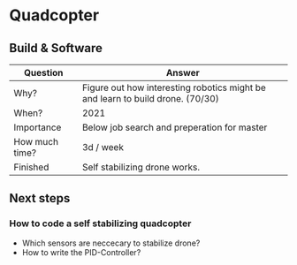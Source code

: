 # Quadcopter
## Build & Software


|Question|Answer|
|---|---|
|Why?           | Figure out how interesting robotics might be and learn to build drone. (70/30)|
|When?          | 2021 |
|Importance     | Below job search and preperation for master |
|How much time? | 3d / week |
|Finished       | Self stabilizing drone works.|


## Next steps

### How to code a self stabilizing quadcopter

- Which sensors are neccecary to stabilize drone?
- How to write the PID-Controller?

